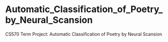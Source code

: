 # Automatic_Classification_of_Poetry_by_Neural_Scansion
CS570 Term Project: Automatic Classification of Poetry by Neural Scansion
